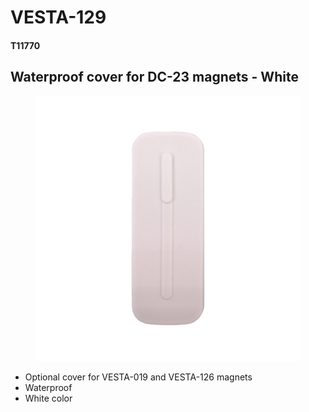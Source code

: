 # VESTA-129

#### T11770

## Waterproof cover for DC-23 magnets - White

<figure><img src=".gitbook/assets/image (8) (1) (1) (1) (1) (1).png" alt=""><figcaption></figcaption></figure>

* Optional cover for VESTA-019 and VESTA-126 magnets
* Waterproof
* White color
